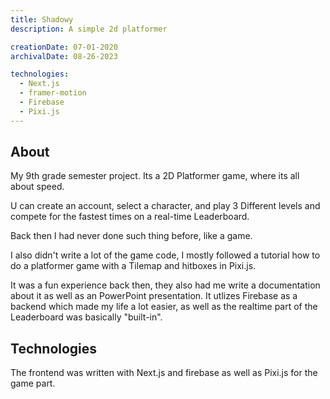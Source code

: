 ```yaml
---
title: Shadowy
description: A simple 2d platformer

creationDate: 07-01-2020
archivalDate: 08-26-2023

technologies:
  - Next.js
  - framer-motion
  - Firebase
  - Pixi.js
---
```


## About

My 9th grade semester project. Its a 2D Platformer game, where its all about speed.

U can create an account, select a character, and play 3 Different levels and compete for the fastest times on a real-time Leaderboard.

Back then I had never done such thing before, like a game.

I also didn't write a lot of the game code, I mostly followed a tutorial how to do a platformer game with a Tilemap and hitboxes in Pixi.js.

It was a fun experience back then, they also had me write a documentation about it as well as an PowerPoint presentation. It utlizes Firebase as a backend which made my life a lot easier, as well as the realtime part of the Leaderboard was basically "built-in".

## Technologies

The frontend was written with Next.js and firebase as well as Pixi.js for the game part.

<!-- TODO improve -->
